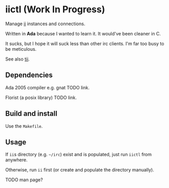# iictl (Work In Progress)
Manage [ii](https://git.suckless.org/ii/) instances and connections.

Written in **Ada** because I wanted to learn it.
It would've been cleaner in C.

It sucks, but I hope it will suck less than other irc clients.
I'm far too busy to be meticulous.

See also [tii](https://github.com/byllgrim/tii).

## Dependencies
Ada 2005 compiler e.g. gnat TODO link.

Florist (a posix library) TODO link.

## Build and install
Use the `Makefile`.

## Usage
If `ii`s directory (e.g. `~/irc`) exist and is populated, just run `iictl`
from anywhere.

Otherwise, run `ii` first (or create and populate the directory manually).

TODO man page?
